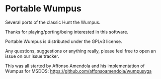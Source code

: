 # Portable Wumpus

Several ports of the classic Hunt the Wumpus.

Thanks for playing/porting/being interested in this software.

Portable Wumpus is distributed under the GPLv3 license.

Any questions, suggestions or anything really, please feel free to open an issue on our issue tracker.

This was all started by Affonso Amendola and his implementation of Wumpus for MSDOS:
https://github.com/affonsoamendola/wumpusvga

